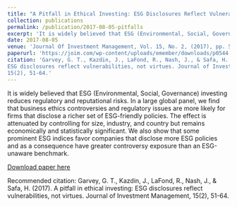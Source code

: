 ```yaml
---
title: "A Pitfall in Ethical Investing: ESG Disclosures Reflect Vulnerabilities, not Virtues"
collection: publications
permalink: /publication/2017-08-05-pitfalls
excerpt: 'It is widely believed that ESG (Environmental, Social, Governance) investing reduces regulatory and reputational risks. In a large global panel, we find that business ethics controversies and regulatory issues are more likely for firms that disclose a richer set of ESG-friendly policies. The effect is attenuated by controlling for size, industry, and country but remains economically and statistically significant. We also show that some prominent ESG indices favor companies that disclose more ESG policies and as a consequence have greater controversy exposure than an ESG-unaware benchmark.'
date: 2017-08-05
venue: 'Journal Of Investment Management, Vol. 15, No. 2, (2017), pp. 51–64. Winner, Special Distinction Award'
paperurl: 'https://joim.com/wp-content/uploads/emember/downloads/p0544.pdf'
citation: 'Garvey, G. T., Kazdin, J., LaFond, R., Nash, J., & Safa, H. (2017). A pitfall in ethical investing:
ESG disclosures reflect vulnerabilities, not virtues. Journal of Investment Management,
15(2), 51-64.'
---
```

It is widely believed that ESG (Environmental, Social, Governance) investing reduces regulatory and reputational risks. In a large global panel, we find that business ethics controversies and regulatory issues are more likely for firms that disclose a richer set of ESG-friendly policies. The effect is attenuated by controlling for size, industry, and country but remains economically and statistically significant. We also show that some prominent ESG indices favor companies that disclose more ESG policies and as a consequence have greater controversy exposure than an ESG-unaware benchmark.

[Download paper here](https://joim.com/wp-content/uploads/emember/downloads/p0544.pdf)

Recommended citation: Garvey, G. T., Kazdin, J., LaFond, R., Nash, J., & Safa, H. (2017). A pitfall in ethical investing:
ESG disclosures reflect vulnerabilities, not virtues. Journal of Investment Management,
15(2), 51-64.
